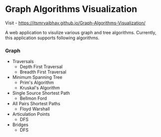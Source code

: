 # Graph Algorithms Visualization

Visit - https://itsmrvaibhav.github.io/Graph-Algorithms-Visualization/

A web application to visulize various graph and tree algorithms.
Currently, this application supports following algorithms.

### Graph

* Traversals
    * Depth First Traversal
    * Breadth First Traversal
* Minimum Spanning Tree
    * Prim's Algorithm
    * Kruskal's Algorithm
* Single Source Shortest Path
    * Bellmon Ford
* All Pairs Shortest Paths
    * Floyd Warshall
* Articulation Points
    * DFS
* Bridges
    * DFS
